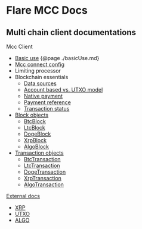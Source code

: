 # Flare MCC Docs

## Multi chain client documentations

Mcc Client

-  [Basic use](./basicUse.md) {@page ./basicUse.md}
-  [Mcc connect config](./connectConfig.md)
-  Limiting processor
-  Blockchain essentials
   -  [Data sources](./definitions/sources.md)
   -  [Account based vs. UTXO model](./definitions/account-based-vs-utxo-chains.md)
   -  [Native payment](./definitions/native-payment.md)
   -  [Payment reference](./definitions/payment-reference.md)
   -  [Transaction status](./definitions/transaction-status.md)
-  [Block objects](./blockObjects/BlockObject.md)
   -  [BtcBlock](./blockObjects/BtcLtcDogeBlock.md)
   -  [LtcBlock](./blockObjects/BtcLtcDogeBlock.md)
   -  [DogeBlock](./blockObjects/BtcLtcDogeBlock.md)
   -  [XrpBlock](./blockObjects/XrpBlock.md)
   -  [AlgoBlock](./blockObjects/AlgoBlock.md)
-  [Transaction objects](./transactionObjects/TransactionObject.md)
   -  [BtcTransaction](./transactionObjects/BtcLtcDogeTransaction.md)
   -  [LtcTransaction](./transactionObjects/BtcLtcDogeTransaction.md)
   -  [DogeTransaction](./transactionObjects/BtcLtcDogeTransaction.md)
   -  [XrpTransaction](./transactionObjects/XrpTransaction.md)
   -  [AlgoTransaction](./transactionObjects/AlgoTransaction.md)

[External docs]()

-  [XRP](https://xrpl.org/ledger.html#ledger)
-  [UTXO](https://developer.bitcoin.org/reference/rpc/)
-  [ALGO](https://developer.algorand.org/docs/rest-apis/algod/v2/#getblock-response-200)
